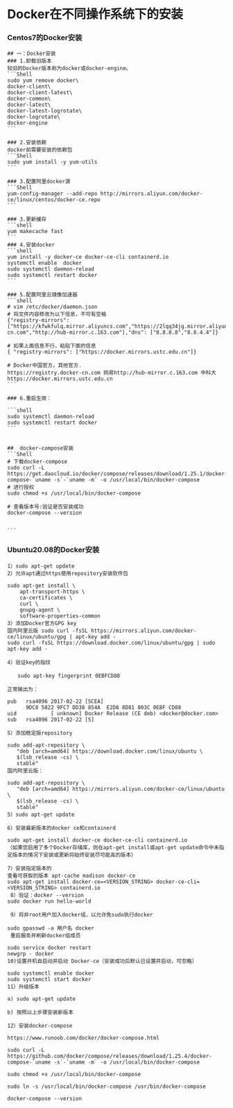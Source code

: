 # Docker在不同操作系统下的安装

### Centos7的Docker安装

````shell
## 一：Docker安装
### 1.卸载旧版本
较旧的Docker版本称为docker或docker-engine。
```Shell
sudo yum remove docker\
docker-client\
docker-client-latest\
docker-common\
docker-latest\
docker-latest-logrotate\
docker-logrotate\
docker-engine 
```

### 2.安装依赖
docker前需要安装的依赖包
```Shell
sudo yum install -y yum-utils
```

### 3.配置阿里docker源
```Shell
yum-config-manager --add-repo http://mirrors.aliyun.com/docker-ce/linux/centos/docker-ce.repo
```

### 3.更新缓存
```shell
yum makecache fast
```
### 4.安装docker
```shell
yum install -y docker-ce docker-ce-cli containerd.io
systemctl enable  docker
sudo systemctl daemon-reload
sudo systemctl restart docker
```

### 5.配置阿里云镜像加速器
```shell
# vim /etc/docker/daemon.json
# 将文件内容修改为以下信息，不可有空格
{"registry-mirrors": ["https://kfwkfulq.mirror.aliyuncs.com","https://2lqq34jg.mirror.aliyuncs.com","https://pee6w651.mirror.aliyuncs.com","https://registry.docker-cn.com","http://hub-mirror.c.163.com"],"dns": ["8.8.8.8","8.8.4.4"]}

# 如果上面信息不行，粘贴下面的信息
{ "registry-mirrors": ["https://docker.mirrors.ustc.edu.cn"]}

# Docker中国官方，其他官方.
https://registry.docker-cn.com 网易http://hub-mirror.c.163.com 中科大https://docker.mirrors.ustc.edu.cn
```

### 6.重启生效：

```shell
sudo systemctl daemon-reload
sudo systemctl restart docker
```


##  docker-compose安装 
```Shell
# 下载docker-compose
sudo curl -L https://get.daocloud.io/docker/compose/releases/download/1.25.1/docker-compose-`uname -s`-`uname -m` -o /usr/local/bin/docker-compose
# 进行授权
sudo chmod +x /usr/local/bin/docker-compose

# 查看版本号:验证是否安装成功
docker-compose --version


```

````

### Ubuntu20.08的Docker安装

```shell
1）sudo apt-get update
2）允许apt通过https使用repository安装软件包 

sudo apt-get install \
    apt-transport-https \
    ca-certificates \
    curl \
    gnupg-agent \
    software-properties-common
3）添加Docker官方GPG key
国内阿里云版 sudo curl -fsSL https://mirrors.aliyun.com/docker-ce/linux/ubuntu/gpg | apt-key add -
sudo curl -fsSL https://download.docker.com/linux/ubuntu/gpg | sudo apt-key add -

4）验证key的指纹

　　sudo apt-key fingerprint 0EBFCD88

正常输出为：

pub   rsa4096 2017-02-22 [SCEA]
      9DC8 5822 9FC7 DD38 854A  E2D8 8D81 803C 0EBF CD88
uid           [ unknown] Docker Release (CE deb) <docker@docker.com>
sub   rsa4096 2017-02-22 [S]

5）添加稳定版repository

sudo add-apt-repository \
   "deb [arch=amd64] https://download.docker.com/linux/ubuntu \
   $(lsb_release -cs) \
   stable"
国内阿里云版：

sudo add-apt-repository \
   "deb [arch=amd64] https://mirrors.aliyun.com/docker-ce/linux/ubuntu \
   $(lsb_release -cs) \
   stable"
5）sudo apt-get update

6）安装最新版本的docker ce和containerd

sudo apt-get install docker-ce docker-ce-cli containerd.io
（如果您启用了多个Docker存储库，则在apt-get install或apt-get update命令中未指定版本的情况下安装或更新将始终安装尽可能高的版本）

7）安装指定版本的
查看可获取的版本 apt-cache madison docker-ce
sudo apt-get install docker-ce=<VERSION_STRING> docker-ce-cli=<VERSION_STRING> containerd.io
 8）验证：docker --version
sudo docker run hello-world

 9）将非root用户加入docker组，以允许免sudo执行docker

sudo gpasswd -a 用户名 docker
 重启服务并刷新docker组成员

sudo service docker restart
newgrp - docker
10)设置开机自启动并启动 Docker-ce（安装成功后默认已设置并启动，可忽略）

sudo systemctl enable docker
sudo systemctl start docker
11）升级版本

a) sudo apt-get update

b) 按照以上步骤安装新版本

12）安装docker-compose

https://www.runoob.com/docker/docker-compose.html

sudo curl -L https://github.com/docker/compose/releases/download/1.25.4/docker-compose-`uname -s`-`uname -m` -o /usr/local/bin/docker-compose

sudo chmod +x /usr/local/bin/docker-compose

sudo ln -s /usr/local/bin/docker-compose /usr/bin/docker-compose

docker-compose --version
```



